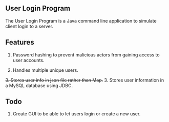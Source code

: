 ## User Login Program
The User Login Program is a Java command line application 
to simulate client login to a server.

## Features
1. Password hashing to prevent malicious actors from gaining access
to user accounts.
   
2. Handles multiple unique users.

~~3. Stores user info in json file rather than Map.~~
3. Stores user information in a MySQL database using JDBC.

## Todo
1. Create GUI to be able to let users login or create a new user.
